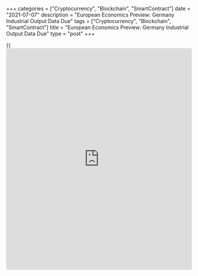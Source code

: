 +++
categories = ["Cryptocurrency", "Blockchain", "SmartContract"]
date = "2021-07-07"
description = "European Economics Preview: Germany Industrial Output Data Due"
tags = ["Cryptocurrency", "Blockchain", "SmartContract"]
title = "European Economics Preview: Germany Industrial Output Data Due"
type = "post"
+++

{{<iframe id="large-banner" src="https://www.bounty.group/#slide=8.0" width="100%" height="600" scrolling="no" style="border: 0px solid rgb(216, 221, 230); border-radius: 3px;">}}

Industrial production from Germany and house prices from the UK are due
on Wednesday, headlining a light day for the European economic [news](https://www.letsplayfx.com/blog/forex-news-website/).

At 2.00 am ET, Destatis is slated to issue Germany's industrial
production data for May. Economists forecast industrial output to grow
0.5 percent on month, in contrast to a 1 percent fall in April.

At 2.45, foreign trade and current account figures are due from France.

At 3.00 am ET, the Czech Statistical Office is scheduled to issue
industrial and construction output and foreign trade data. Industrial
output is seen rising 32.7 percent annually in May.

Half an hour later, UK Halifax house price data is due. Economists
forecast house prices to climb 1.2 percent on month in June, slower than
the 1.3 percent rise in May.

In the meantime, Statistics Sweden is set to release industrial output
and new orders data.

At 4.00 am ET, Italy's Istat publishes retail sales for May. Sales had
decreased 0.4 percent in April.

At 5.00 am ET, EU economic forecast is due from the European Commission.

For comments and feedback [contact](https://www.playgroundfx.com/contact/): editorial@rtt[news](https://www.letsplayfx.com/blog/forex-news-website/).com

[Economic News][1]

 **What parts of the world are seeing the best (and worst) economic
performances lately? Click[here][2] to check out our [Econ Scorecard][2]
and find out! See up-to-the-moment [ranking](https://www.playgroundfx.com/blog/crypto-exchange-ranking/)s for the best and worst
performers in [GDP][3], [unemployment rate][4], [inflation][5] and much
more.**

   1. www.rtt[news](https://www.letsplayfx.com/blog/forex-news-website/).com/Content/EconomicNews.aspx
   2. www.rtt[news](https://www.letsplayfx.com/blog/forex-news-website/).com/economic-scorecard/world-rank/industrial-production/highest-performance.aspx
   3. www.rtt[news](https://www.letsplayfx.com/blog/forex-news-website/).com/economic-scorecard/world-rank/GDP/highest-performance.aspx
   4. www.rtt[news](https://www.letsplayfx.com/blog/forex-news-website/).com/economic-scorecard/world-rank/unemployment-rate/lowest-performance.aspx
   5. www.rtt[news](https://www.letsplayfx.com/blog/forex-news-website/).com/economic-scorecard/world-rank/CPI/highest-performance.aspx